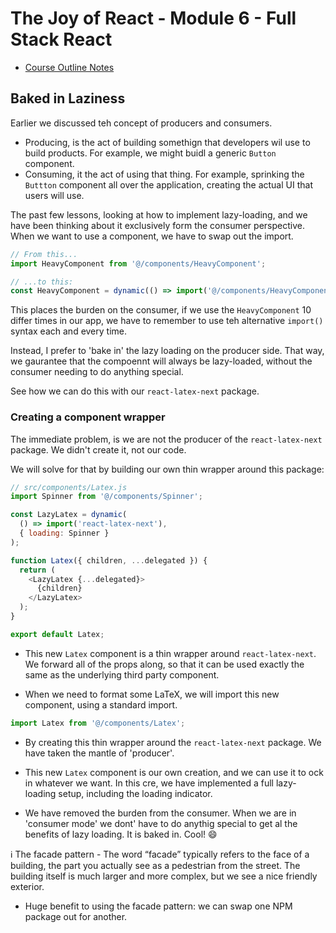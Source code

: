 # The Joy of React - Module 6 - Full Stack React

- [Course Outline Notes](../course-notes.md)

## Baked in Laziness

Earlier we discussed teh concept of producers and consumers.

- Producing, is the act of building somethign that developers wil use to build products. For example, we might buidl a generic `Button` component.
- Consuming, it the act of using that thing. For example, sprinking the `Buttton` component all over the application, creating the actual UI that users will use.

The past few lessons, looking at how to implement lazy-loading, and we have been thinking about it exclusively form the consumer perspective. When we want to use a component, we have to swap out the import.

```JAVASCRIPT
// From this...
import HeavyComponent from '@/components/HeavyComponent';

// ...to this:
const HeavyComponent = dynamic(() => import('@/components/HeavyComponent'));
```

This places the burden on the consumer, if we use the `HeavyComponent` 10 differ times in our app, we have to remember to use teh alternative `import()` syntax each and every time.

Instead, I prefer to 'bake in' the lazy loading on the producer side. That way, we gaurantee that the compoennt will always be lazy-loaded, without the consumer needing to do anything special.

See how we can do this with our `react-latex-next` package.

### Creating a component wrapper

The immediate problem, is we are not the producer of the `react-latex-next` package. We didn't create it, not our code.

We will solve for that by building our own thin wrapper around this package:

```JAVASCRIPT
// src/components/Latex.js
import Spinner from '@/components/Spinner';

const LazyLatex = dynamic(
  () => import('react-latex-next'),
  { loading: Spinner }
);

function Latex({ children, ...delegated }) {
  return (
    <LazyLatex {...delegated}>
      {children}
    </LazyLatex>
  );
}

export default Latex;
```

- This new `Latex` component is a thin wrapper around `react-latex-next`. We forward all of the props along, so that it can be used exactly the same as the underlying third party component.

- When we need to format some LaTeX, we will import this new component, using a standard import.

```JAVASCRIPT
import Latex from '@/components/Latex';
```

- By creating this thin wrapper around the `react-latex-next` package. We have taken the mantle of 'producer'.
- This new `Latex` component is our own creation, and we can use it to ock in whatever we want. In this cre, we have implemented a full lazy-loading setup, including the loading indicator.

- We have removed the burden from the consumer. When we are in 'consumer mode' we dont' have to do anythig special to get al the benefits of lazy loading. It is baked in. Cool! 😄

ℹ️ The facade pattern - The word “facade” typically refers to the face of a building, the part you actually see as a pedestrian from the street. The building itself is much larger and more complex, but we see a nice friendly exterior.

- Huge benefit to using the facade pattern: we can swap one NPM package out for another.
